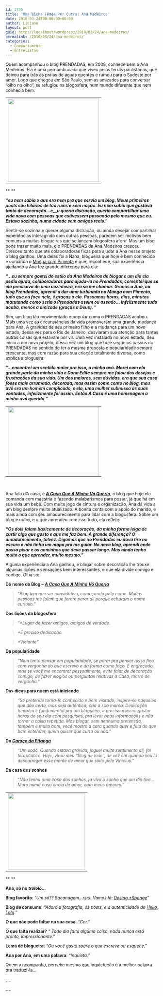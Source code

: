 ```yaml
---
id: 2795
title: 'Uma Bicha Fêmea Por Outra: Ana Medeiros'
date: 2010-03-24T00:00:00+00:00
author: Lidiane
layout: post
guid: http://localhost/wordpress/2010/03/24/ana-medeiros/
permalink: /2010/03/24/ana-medeiros/
categories:
  - Comportamento
  - Entrevistas
---
```

Quem acompanhou o blog PRENDADAS, em 2008, conhece bem a Ana Medeiros. Ela é uma pernambucana que viveu pelas terras paulistanas, que deixou para trás as praias de águas quentes e rumou para o Sudeste por amor. Logo que chegou em São Paulo, sem as amizades para conversar “olho no olho”, se refugiou na blogosfera, num mundo diferente que nem conhecia bem:

<!--more-->

<table align="center">
  <tr>
    <td>
      <strong><a href="http://www.trololodemulher.com.br/blog/wp-content/uploads/2010/02/bicha-femea-ana-medeiros.jpg"><img class="aligncenter size-medium wp-image-4373" title="bicha femea ana medeiros" src="http://www.trololodemulher.com.br/blog/wp-content/uploads/2010/02/bicha-femea-ana-medeiros-300x273.jpg" alt="" width="300" height="273" /></a></strong>
    </td>
  </tr>
</table>

** **

**“_eu nem sabia o que era nem pra que servia um blog. Meus primeiros posts são hilários de tão ruins e sem noção. Eu nem sabia que gostava tanto de decoração…e__u queria distração, queria compartilhar uma vida nova com pessoas que estivessem passando pelo mesmo que eu. Estava sozinha, numa cidade sem amigas reais_.”**

Sentir-se sozinha e querer alguma distração, ou ainda desejar compartilhar experiências interagindo com outras pessoas, parecem ser motivos bem comuns a muitas blogueiras que se lançam blogosfera afora. Mas um blog pode trazer muito mais, e o PRENDADAS da Ana Medeiros cresceu. Cresceu tanto que até colaboradoras fixas para ajudar a Ana nesse projeto o blog ganhou. Uma delas foi a Nana, blogueira que hoje é bem conhecida e comanda o <a href="http://www.mangacompimenta.blogspot.com/" target="_blank">Manga com Pimenta</a> e que, reconhece, sua experiência ajudando a Ana fez grande diferença para ela:

**“…_eu sempre gostei do estilo da Ana Medeiros de blogar e um dia ela pediu ajuda, colaboradoras para ajuda-la no Prendadas, comentei que se ela precisava de uma cozinheira, era só me chamar._ _Graças a Ana, ao blog Prendadas, aprendi a dar uma turbinada no Manga com Pimenta, tudo que eu faço nele, é graças a ela. Passamos horas, dias, minutos matutando como seria o Prendadas assim ou assado… Infelizmente tudo acaba, menos a amizade (graças a Deus)._ “**

Sim, um blog tão movimentado e popular como o PRENDADAS acabou. Mais uma vez as circunstâncias da vida promoveram uma grande mudança para Ana. A gravidez de seu primeiro filho e a mudança para um novo estado, dessa vez para o Rio de Janeiro, desviaram sua atenção para tantas outras coisas que estavam por vir. Uma vez instalada no novo estado, deu início a um novo projeto, dessa vez um blog que hoje segue os passos do PRENDADAS no sentido de ter a mesma proposta e popularidade sempre crescente, mas com razão para sua criação totalmente diversa, como explica a blogueira:

_**“…encontrei um sentido maior pra isso, a minha avó. Morei com ela grande parte da minha vida e Dona Edite sempre me falou dos desejos e frustrações da sua vida. Um dos maiores, sem dúvidas, era que sua casa fosse mais arrumada, decorada, mas assim como conto no blog, meu avô era um homem complicado, e ela, uma mulher submissa as suas vontades, infelizmente foi assim. Então A Casa é uma homenagem a minha avó querida.”**_

<table align="center">
  <tr>
    <td>
      <strong><em><a href="http://www.trololodemulher.com.br/blog/wp-content/uploads/2010/02/familia-feliz.jpg"><img class="aligncenter size-medium wp-image-4374" title="familia feliz" src="http://www.trololodemulher.com.br/blog/wp-content/uploads/2010/02/familia-feliz-300x224.jpg" alt="" width="300" height="224" /></a></em></strong>
    </td>
  </tr>
</table>

 

Ana fala d’A casa, é **_<a href="http://acasaqueaminhavoqueria.blogspot.com/" target="_blank">A Casa Que A Minha Vó Queria</a>_**, o blog que hoje ela comanda com maestria e fazendo malabarismos para postar, já que há em sua vida um bebê. Com muito jogo de cintura e organização, Ana dá vida a um blog sempre muito atualizado. A bonita conta com o apoio do marido, e mais ainda com seu amadurecimento para lidar com a blogosfera. Sobre um blog e outro, e o que aprendeu com isso tudo, ela reflete:

_**“Os dois falam basicamente de decoração, da minha forma leiga de curtir algo que gosto e que me faz bem. A grande diferença? O amadurecimento, talvez. Digamos que no Prendadas eu dava tiro no escuro e não tinha um mapa pra me guiar. No novo blog, aprendi onde posso pisar e os caminhos que devo passar longe. Mas ainda tenho muito o que aprender, muito mesmo.”**_

Alguma experiência a Ana ganhou, e blogar sobre decoração lhe trouxe algumas lições e sensações bem interessantes, e que ela divide comigo e contigo. Olha só:

**Do nome do Blog –** _<a href="http://acasaqueaminhavoqueria.blogspot.com/" target="_blank"><strong>A Casa Que A Minha Vó Queria</strong></a>_

> “_Blog tem que ser convidativo, começando pelo nome. Muitas pessoas me falam que foram parar ali porque acharam o nome curioso.”_

**Das lições da blogosfera**

> _“*Lugar de fazer amigos, amigos de verdade._

> _*É preciso dedicação._

> _*Viciante”_

**Da popularidade**

> _“Nem tento pensar em popularidade, se parar pra pensar nisso fico com vergonha do que escrevo e da forma como faço. É engraçado, mas se você me encontrar pessoalmente, evite falar de decoração comigo, de fazer elogios ou perguntas relativas a Casa, morro de vergonha.”_

**Das dicas para quem está iniciando**

> _“Se pretende torná-lo conhecido e bem visitado, inspire-se naqueles que dão certo, mas seja autêntica, cria a sua marca. Dedicação também é fundamental pra um blogueiro, é preciso mesmo gastar horas do seu dia com pesquisas, pra levar boas informações e não tornar a coisa repetida. Mas blogar, sem nenhuma pretensão, também é muito bom, você mostra a cara quando quer e fala do que bem entender, quem quiser que curta ou não_.”

**Do <a href="http://aninhamedeiros.wordpress.com/" target="_blank"><em>Caroço da Pitanga</em></a>**

> _“Um xodó. Quando estava grávida, joguei muito sentimento ali, foi terapêutico. Hoje, virou meu “blog de mãe”, de vez em quando vou lá descarregar esse monte de amor que sinto pelo Vinícius._”

**Da casa dos sonhos**

> “_Não tenho uma casa dos sonhos, já vivo o sonho que um dia tive&#8230;Moro numa casa cheia de amor, com meus amores._”

<table align="center">
  <tr>
    <td>
      <a href="http://www.trololodemulher.com.br/blog/wp-content/uploads/2010/02/ana-na-praia.jpg"><img class="aligncenter size-full wp-image-4371" title="ana na praia" src="http://www.trololodemulher.com.br/blog/wp-content/uploads/2010/02/ana-na-praia.jpg" alt="" width="254" height="252" /></a>
    </td>
  </tr>
</table>

** **

**Ana, só no _trololó…_**

**Blog favorito**: _“Um só?? Sacanagem&#8230;rsrs. Vamos lá: <a href="http://www.designspongeonline.com/" target="_blank">Desing *Sponge</a>”_

**Blog de consumo**: _“Adoro a fotografia, os posts, e a autenticidade do <a href="http://www.hellololla.com/" target="_blank">Hello, Lola</a>.”_

**O que não pode faltar na sua casa**: _“Cor.”_

**O que falta realizar?** _“ Todo dia falta alguma coisa, nada nunca está pronto, impressionante.”_

**Lema de blogueira**: _“Ou você gosta sobre o que escreve ou esquece.”_

**Ana por Ana, em uma palavra**: _“Inquieta.”_

Quem a acompanha, percebe mesmo que inquietação é a melhor palavra pra traduzí-la…

_ _

_ _